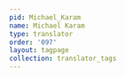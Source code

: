 ```yaml
---
pid: Michael_Karam
name: Michael Karam
type: translator
order: '097'
layout: tagpage
collection: translator_tags
---
```

